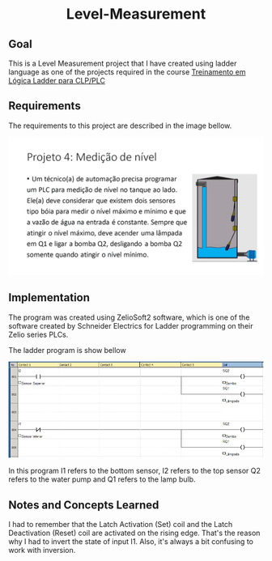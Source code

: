 # <p align="center"> Level-Measurement </p>

## Goal

This is a Level Measurement project that I have created using ladder language as one of the projects required in the course [Treinamento em Lógica Ladder para CLP/PLC](https://www.udemy.com/course/treinamento-em-logica-ladder-para-plc/)

## Requirements 

The requirements to this project are described in the image bellow. 

<p align="center">
<img src="images/requirements.png"  alt="Requirements" height="auto align="left" />
</p>

## Implementation 

The program was created using ZelioSoft2 software, which is one of the software created by Schneider Electrics for Ladder programming on their Zelio series PLCs.

The ladder program is show bellow

<p align="center">
<img src="images/ladder_program.png"  alt="Requirements" height="auto align="left" />
</p>

In this program I1 refers to the bottom sensor, I2 refers to the top sensor Q2 refers to the water pump and Q1 refers to the lamp bulb.


## Notes and Concepts Learned  

I had to remember that the Latch Activation (Set) coil and the Latch Deactivation (Reset) coil are activated on the rising edge. That's the reason why I had to invert the state of input I1. Also, it's always a bit confusing to work with inversion.




